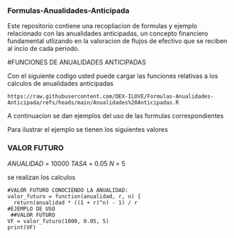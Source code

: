 ### Formulas-Anualidades-Anticipada
Este repositorio contiene una recopliacion de formulas y ejemplo relacionado con las anualidades anticipadas, un concepto financiero fundamental utlizando en la valoracion de flujos de efectivo que se reciben al incio de cada periodo.

#FUNCIONES DE ANUALIDADES ANTICIPADAS

Con el siguiente codigo usted puede cargar las funciones relativas a los calculos de anualidades anticipadas 

```{r}
https://raw.githubusercontent.com/DEX-ILOVE/Formulas-Anualidades-Anticipada/refs/heads/main/Anualidades%20Anticipadas.R
```
A continuacion se dan ejemplos del uso de las formulas correspondientes

Para ilustrar el ejemplo se tienen los siguientes valores 

### VALOR FUTURO

$ANUALIDAD$ = 10000
$TASA$ = 0.05
$N$ = 5

se realizan los calculos 
```{r}
#VALOR FUTURO CONOCIENDO LA ANUALIDAD: 
valor_futuro = function(anualidad, r, n) {
  return(anualidad * ((1 + r)^n) - 1) / r
#EJEMPLO DE USO 
 ##VALOR FUTURO 
VF = valor_futuro(1000, 0.05, 5)
print(VF)
```



